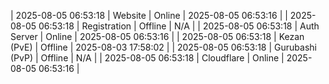 | 2025-08-05 06:53:18 | Website | Online | 2025-08-05 06:53:16 |
| 2025-08-05 06:53:18 | Registration | Offline | N/A |
| 2025-08-05 06:53:18 | Auth Server | Online | 2025-08-05 06:53:16 |
| 2025-08-05 06:53:18 | Kezan (PvE) | Offline | 2025-08-03 17:58:02 |
| 2025-08-05 06:53:18 | Gurubashi (PvP) | Offline | N/A |
| 2025-08-05 06:53:18 | Cloudflare | Online | 2025-08-05 06:53:16 |
